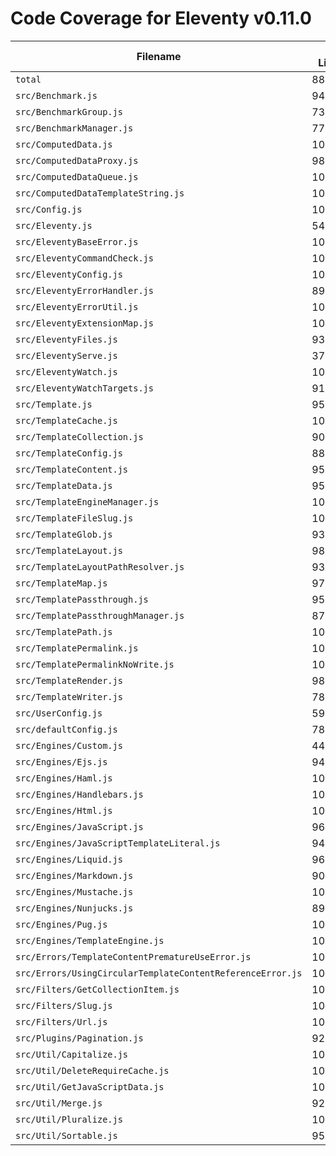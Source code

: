 # Code Coverage for Eleventy v0.11.0

| Filename                                                   | % Lines | % Statements | % Functions | % Branches |
| ---------------------------------------------------------- | ------- | ------------ | ----------- | ---------- |
| `total`                                                    | 88.39%  | 88.44%       | 87.29%      | 80.71%     |
| `src/Benchmark.js`                                         | 94.44%  | 94.44%       | 100%        | 83.33%     |
| `src/BenchmarkGroup.js`                                    | 73.91%  | 73.91%       | 66.67%      | 52.38%     |
| `src/BenchmarkManager.js`                                  | 77.78%  | 77.78%       | 75%         | 75%        |
| `src/ComputedData.js`                                      | 100%    | 100%         | 100%        | 100%       |
| `src/ComputedDataProxy.js`                                 | 98.04%  | 98.04%       | 100%        | 90.63%     |
| `src/ComputedDataQueue.js`                                 | 100%    | 100%         | 100%        | 72.73%     |
| `src/ComputedDataTemplateString.js`                        | 100%    | 100%         | 100%        | 83.33%     |
| `src/Config.js`                                            | 100%    | 100%         | 100%        | 100%       |
| `src/Eleventy.js`                                          | 54.5%   | 54.26%       | 50%         | 43.24%     |
| `src/EleventyBaseError.js`                                 | 100%    | 100%         | 100%        | 100%       |
| `src/EleventyCommandCheck.js`                              | 100%    | 100%         | 100%        | 87.5%      |
| `src/EleventyConfig.js`                                    | 100%    | 100%         | 100%        | 100%       |
| `src/EleventyErrorHandler.js`                              | 89.74%  | 89.74%       | 100%        | 67.44%     |
| `src/EleventyErrorUtil.js`                                 | 100%    | 100%         | 100%        | 100%       |
| `src/EleventyExtensionMap.js`                              | 100%    | 100%         | 100%        | 100%       |
| `src/EleventyFiles.js`                                     | 93.94%  | 93.94%       | 90%         | 83.61%     |
| `src/EleventyServe.js`                                     | 37.29%  | 37.29%       | 56.25%      | 27.78%     |
| `src/EleventyWatch.js`                                     | 100%    | 100%         | 100%        | 88.24%     |
| `src/EleventyWatchTargets.js`                              | 91.84%  | 91.84%       | 85.71%      | 93.33%     |
| `src/Template.js`                                          | 95.15%  | 95.18%       | 98.18%      | 88.7%      |
| `src/TemplateCache.js`                                     | 100%    | 100%         | 100%        | 100%       |
| `src/TemplateCollection.js`                                | 90.32%  | 91.18%       | 93.33%      | 70%        |
| `src/TemplateConfig.js`                                    | 88.71%  | 88.71%       | 60%         | 92.31%     |
| `src/TemplateContent.js`                                   | 95.92%  | 95.92%       | 100%        | 91.67%     |
| `src/TemplateData.js`                                      | 95.93%  | 95.98%       | 97.5%       | 87.18%     |
| `src/TemplateEngineManager.js`                             | 100%    | 100%         | 100%        | 100%       |
| `src/TemplateFileSlug.js`                                  | 100%    | 100%         | 100%        | 100%       |
| `src/TemplateGlob.js`                                      | 93.33%  | 93.33%       | 100%        | 87.5%      |
| `src/TemplateLayout.js`                                    | 98.68%  | 98.7%        | 100%        | 94.44%     |
| `src/TemplateLayoutPathResolver.js`                        | 93.88%  | 93.88%       | 100%        | 85%        |
| `src/TemplateMap.js`                                       | 97.94%  | 97.94%       | 96.97%      | 90.4%      |
| `src/TemplatePassthrough.js`                               | 95.56%  | 95.56%       | 91.67%      | 83.33%     |
| `src/TemplatePassthroughManager.js`                        | 87.8%   | 87.8%        | 90.91%      | 73.53%     |
| `src/TemplatePath.js`                                      | 100%    | 100%         | 96.67%      | 100%       |
| `src/TemplatePermalink.js`                                 | 100%    | 100%         | 100%        | 96.3%      |
| `src/TemplatePermalinkNoWrite.js`                          | 100%    | 100%         | 100%        | 100%       |
| `src/TemplateRender.js`                                    | 98.75%  | 98.75%       | 100%        | 97.83%     |
| `src/TemplateWriter.js`                                    | 78.57%  | 78.57%       | 71.88%      | 50%        |
| `src/UserConfig.js`                                        | 59.53%  | 59.72%       | 45.61%      | 46.59%     |
| `src/defaultConfig.js`                                     | 78.57%  | 78.57%       | 25%         | 100%       |
| `src/Engines/Custom.js`                                    | 44.12%  | 44.12%       | 57.14%      | 25%        |
| `src/Engines/Ejs.js`                                       | 94.74%  | 94.74%       | 85.71%      | 88.89%     |
| `src/Engines/Haml.js`                                      | 100%    | 100%         | 100%        | 100%       |
| `src/Engines/Handlebars.js`                                | 100%    | 100%         | 100%        | 83.33%     |
| `src/Engines/Html.js`                                      | 100%    | 100%         | 100%        | 100%       |
| `src/Engines/JavaScript.js`                                | 96.55%  | 96.61%       | 100%        | 83.33%     |
| `src/Engines/JavaScriptTemplateLiteral.js`                 | 94.44%  | 94.44%       | 100%        | 100%       |
| `src/Engines/Liquid.js`                                    | 96.1%   | 96.1%        | 96.3%       | 85%        |
| `src/Engines/Markdown.js`                                  | 90.63%  | 90.63%       | 88.89%      | 81.25%     |
| `src/Engines/Mustache.js`                                  | 100%    | 100%         | 100%        | 100%       |
| `src/Engines/Nunjucks.js`                                  | 89.66%  | 89.66%       | 95.83%      | 93.94%     |
| `src/Engines/Pug.js`                                       | 100%    | 100%         | 100%        | 88.89%     |
| `src/Engines/TemplateEngine.js`                            | 100%    | 100%         | 100%        | 100%       |
| `src/Errors/TemplateContentPrematureUseError.js`           | 100%    | 100%         | 100%        | 100%       |
| `src/Errors/UsingCircularTemplateContentReferenceError.js` | 100%    | 100%         | 100%        | 100%       |
| `src/Filters/GetCollectionItem.js`                         | 100%    | 100%         | 100%        | 92.86%     |
| `src/Filters/Slug.js`                                      | 100%    | 100%         | 100%        | 100%       |
| `src/Filters/Url.js`                                       | 100%    | 100%         | 100%        | 100%       |
| `src/Plugins/Pagination.js`                                | 92.17%  | 92.44%       | 94.44%      | 83.33%     |
| `src/Util/Capitalize.js`                                   | 100%    | 100%         | 100%        | 100%       |
| `src/Util/DeleteRequireCache.js`                           | 100%    | 100%         | 100%        | 100%       |
| `src/Util/GetJavaScriptData.js`                            | 100%    | 100%         | 100%        | 100%       |
| `src/Util/Merge.js`                                        | 92.86%  | 92.86%       | 100%        | 87.5%      |
| `src/Util/Pluralize.js`                                    | 100%    | 100%         | 100%        | 100%       |
| `src/Util/Sortable.js`                                     | 95.45%  | 95.56%       | 90.48%      | 100%       |

